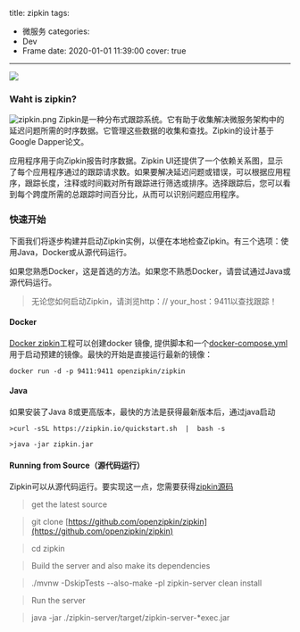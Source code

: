 title: zipkin
tags:
  - 微服务
categories:
  - Dev
  - Frame
date: 2020-01-01 11:39:00
cover: true

---

![](http://q6pznk9ej.bkt.clouddn.com/img%20%2820%29.jpeg)
<!-- more -->
### Waht is zipkin?
![zipkin.png](https://imgconvert.csdnimg.cn/aHR0cHM6Ly91cGxvYWQtaW1hZ2VzLmppYW5zaHUuaW8vdXBsb2FkX2ltYWdlcy8xMjU1MzI0OS0zYjQ1NTgzNDJhNWQ3NWVlLnBuZw?x-oss-process=image/format,png)
Zipkin是一种分布式跟踪系统。它有助于收集解决微服务架构中的延迟问题所需的时序数据。它管理这些数据的收集和查找。Zipkin的设计基于Google Dapper论文。

应用程序用于向Zipkin报告时序数据。Zipkin UI还提供了一个依赖关系图，显示了每个应用程序通过的跟踪请求数。如果要解决延迟问题或错误，可以根据应用程序，跟踪长度，注释或时间戳对所有跟踪进行筛选或排序。选择跟踪后，您可以看到每个跨度所需的总跟踪时间百分比，从而可以识别问题应用程序。
### 快速开始
下面我们将逐步构建并启动Zipkin实例，以便在本地检查Zipkin。有三个选项：使用Java，Docker或从源代码运行。

如果您熟悉Docker，这是首选的方法。如果您不熟悉Docker，请尝试通过Java或源代码运行。
>无论您如何启动Zipkin，请浏览http：// your_host：9411以查找跟踪！
#### Docker
[Docker zipkin](https://github.com/openzipkin/docker-zipkin)工程可以创建docker 镜像, 提供脚本和一个[docker-compose.yml](https://github.com/openzipkin/docker-zipkin/blob/master/docker-compose.yml) 用于启动预建的镜像。最快的开始是直接运行最新的镜像：
```
docker run -d -p 9411:9411 openzipkin/zipkin
```
#### Java
如果安装了Java 8或更高版本，最快的方法是获得最新版本后，通过java启动
```
>curl -sSL https://zipkin.io/quickstart.sh  |  bash -s

>java -jar zipkin.jar
```
#### Running from Source（源代码运行）
Zipkin可以从源代码运行。要实现这一点，您需要获得[zipkin源码](https://github.com/openzipkin/zipkin)
>get the latest source

>git clone [https://github.com/openzipkin/zipkin](https://github.com/openzipkin/zipkin)

>cd zipkin

>Build the server and also make its dependencies

>./mvnw -DskipTests --also-make -pl zipkin-server clean install

>Run the server

>java -jar ./zipkin-server/target/zipkin-server-*exec.jar

